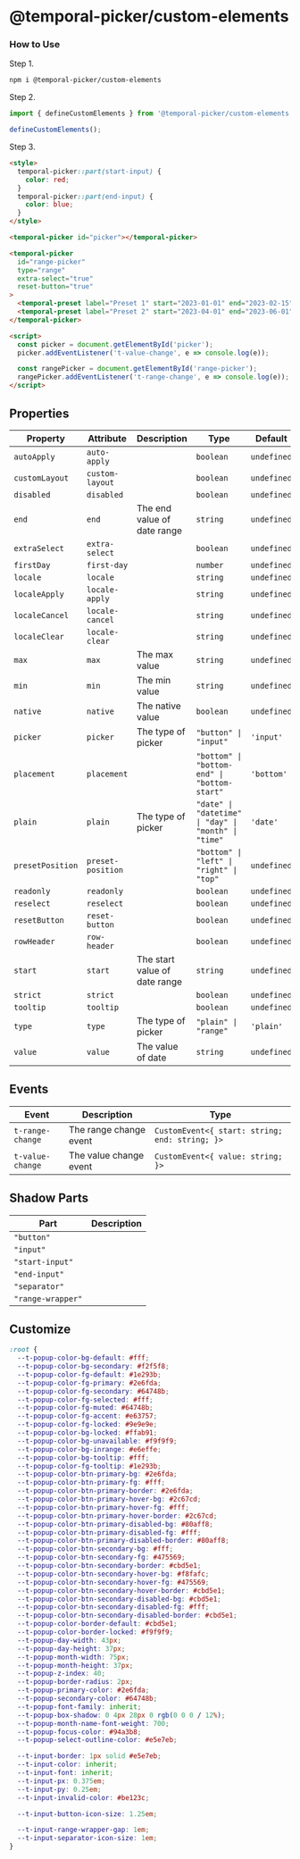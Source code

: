 # @temporal-picker/custom-elements


### How to Use

Step 1.
```bash
npm i @temporal-picker/custom-elements
```

Step 2.
```javascript
import { defineCustomElements } from '@temporal-picker/custom-elements';

defineCustomElements();
```

Step 3.
```html
<style>
  temporal-picker::part(start-input) {
    color: red;
  }
  temporal-picker::part(end-input) {
    color: blue;
  }
</style>

<temporal-picker id="picker"></temporal-picker>

<temporal-picker
  id="range-picker"
  type="range"
  extra-select="true"
  reset-button="true"
>
  <temporal-preset label="Preset 1" start="2023-01-01" end="2023-02-15"></temporal-preset>
  <temporal-preset label="Preset 2" start="2023-04-01" end="2023-06-01"></temporal-preset>
</temporal-picker>

<script>
  const picker = document.getElementById('picker');
  picker.addEventListener('t-value-change', e => console.log(e));

  const rangePicker = document.getElementById('range-picker');
  rangePicker.addEventListener('t-range-change', e => console.log(e));
</script>
```


## Properties

| Property         | Attribute         | Description                   | Type                                                 | Default     |
| ---------------- | ----------------- | ----------------------------- | ---------------------------------------------------- | ----------- |
| `autoApply`      | `auto-apply`      |                               | `boolean`                                            | `undefined` |
| `customLayout`   | `custom-layout`   |                               | `boolean`                                            | `undefined` |
| `disabled`       | `disabled`        |                               | `boolean`                                            | `undefined` |
| `end`            | `end`             | The end value of date range   | `string`                                             | `undefined` |
| `extraSelect`    | `extra-select`    |                               | `boolean`                                            | `undefined` |
| `firstDay`       | `first-day`       |                               | `number`                                             | `undefined` |
| `locale`         | `locale`          |                               | `string`                                             | `undefined` |
| `localeApply`    | `locale-apply`    |                               | `string`                                             | `undefined` |
| `localeCancel`   | `locale-cancel`   |                               | `string`                                             | `undefined` |
| `localeClear`    | `locale-clear`    |                               | `string`                                             | `undefined` |
| `max`            | `max`             | The max value                 | `string`                                             | `undefined` |
| `min`            | `min`             | The min value                 | `string`                                             | `undefined` |
| `native`         | `native`          | The native value              | `boolean`                                            | `undefined` |
| `picker`         | `picker`          | The type of picker            | `"button" \| "input"`                                | `'input'`   |
| `placement`      | `placement`       |                               | `"bottom" \| "bottom-end" \| "bottom-start"`         | `'bottom'`  |
| `plain`          | `plain`           | The type of picker            | `"date" \| "datetime" \| "day" \| "month" \| "time"` | `'date'`    |
| `presetPosition` | `preset-position` |                               | `"bottom" \| "left" \| "right" \| "top"`             | `undefined` |
| `readonly`       | `readonly`        |                               | `boolean`                                            | `undefined` |
| `reselect`       | `reselect`        |                               | `boolean`                                            | `undefined` |
| `resetButton`    | `reset-button`    |                               | `boolean`                                            | `undefined` |
| `rowHeader`      | `row-header`      |                               | `boolean`                                            | `undefined` |
| `start`          | `start`           | The start value of date range | `string`                                             | `undefined` |
| `strict`         | `strict`          |                               | `boolean`                                            | `undefined` |
| `tooltip`        | `tooltip`         |                               | `boolean`                                            | `undefined` |
| `type`           | `type`            | The type of picker            | `"plain" \| "range"`                                 | `'plain'`   |
| `value`          | `value`           | The value of date             | `string`                                             | `undefined` |


## Events

| Event            | Description            | Type                                           |
| ---------------- | ---------------------- | ---------------------------------------------- |
| `t-range-change` | The range change event | `CustomEvent<{ start: string; end: string; }>` |
| `t-value-change` | The value change event | `CustomEvent<{ value: string; }>`              |



## Shadow Parts

| Part                     | Description |
| ------------------------ | ----------- |
| `"button"`               |             |
| `"input"`                |             |
| `"start-input"`          |             |
| `"end-input"`            |             |
| `"separator"`            |             |
| `"range-wrapper"`        |             |


## Customize
```css
:root {
  --t-popup-color-bg-default: #fff;
  --t-popup-color-bg-secondary: #f2f5f8;
  --t-popup-color-fg-default: #1e293b;
  --t-popup-color-fg-primary: #2e6fda;
  --t-popup-color-fg-secondary: #64748b;
  --t-popup-color-fg-selected: #fff;
  --t-popup-color-fg-muted: #64748b;
  --t-popup-color-fg-accent: #e63757;
  --t-popup-color-fg-locked: #9e9e9e;
  --t-popup-color-bg-locked: #ffab91;
  --t-popup-color-bg-unavailable: #f9f9f9;
  --t-popup-color-bg-inrange: #e6effe;
  --t-popup-color-bg-tooltip: #fff;
  --t-popup-color-fg-tooltip: #1e293b;
  --t-popup-color-btn-primary-bg: #2e6fda;
  --t-popup-color-btn-primary-fg: #fff;
  --t-popup-color-btn-primary-border: #2e6fda;
  --t-popup-color-btn-primary-hover-bg: #2c67cd;
  --t-popup-color-btn-primary-hover-fg: #fff;
  --t-popup-color-btn-primary-hover-border: #2c67cd;
  --t-popup-color-btn-primary-disabled-bg: #80aff8;
  --t-popup-color-btn-primary-disabled-fg: #fff;
  --t-popup-color-btn-primary-disabled-border: #80aff8;
  --t-popup-color-btn-secondary-bg: #fff;
  --t-popup-color-btn-secondary-fg: #475569;
  --t-popup-color-btn-secondary-border: #cbd5e1;
  --t-popup-color-btn-secondary-hover-bg: #f8fafc;
  --t-popup-color-btn-secondary-hover-fg: #475569;
  --t-popup-color-btn-secondary-hover-border: #cbd5e1;
  --t-popup-color-btn-secondary-disabled-bg: #cbd5e1;
  --t-popup-color-btn-secondary-disabled-fg: #fff;
  --t-popup-color-btn-secondary-disabled-border: #cbd5e1;
  --t-popup-color-border-default: #cbd5e1;
  --t-popup-color-border-locked: #f9f9f9;
  --t-popup-day-width: 43px;
  --t-popup-day-height: 37px;
  --t-popup-month-width: 75px;
  --t-popup-month-height: 37px;
  --t-popup-z-index: 40;
  --t-popup-border-radius: 2px;
  --t-popup-primary-color: #2e6fda;
  --t-popup-secondary-color: #64748b;
  --t-popup-font-family: inherit;
  --t-popup-box-shadow: 0 4px 28px 0 rgb(0 0 0 / 12%);
  --t-popup-month-name-font-weight: 700;
  --t-popup-focus-color: #94a3b8;
  --t-popup-select-outline-color: #e5e7eb;

  --t-input-border: 1px solid #e5e7eb;
  --t-input-color: inherit;
  --t-input-font: inherit;
  --t-input-px: 0.375em;
  --t-input-py: 0.25em;
  --t-input-invalid-color: #be123c;

  --t-input-button-icon-size: 1.25em;

  --t-input-range-wrapper-gap: 1em;
  --t-input-separator-icon-size: 1em;
}
```
